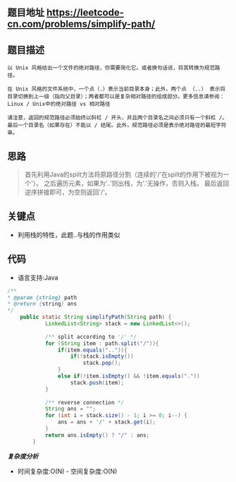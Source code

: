 ## 题目地址 https://leetcode-cn.com/problems/simplify-path/

## 题目描述
```
以 Unix 风格给出一个文件的绝对路径，你需要简化它。或者换句话说，将其转换为规范路径。

在 Unix 风格的文件系统中，一个点（.）表示当前目录本身；此外，两个点 （..） 表示将目录切换到上一级（指向父目录）；两者都可以是复杂相对路径的组成部分。更多信息请参阅：Linux / Unix中的绝对路径 vs 相对路径

请注意，返回的规范路径必须始终以斜杠 / 开头，并且两个目录名之间必须只有一个斜杠 /。最后一个目录名（如果存在）不能以 / 结尾。此外，规范路径必须是表示绝对路径的最短字符串。

```
## 思路
>首先利用Java的spilt方法将原路径分割（连续的'/'在spilt的作用下被视为一个'）。
之后遍历元素，如果为'..'则出栈，为'.'无操作，否则入栈。
最后返回逆序拼接即可，为空则返回'/'。


## 关键点
- 利用栈的特性，此题..与栈的作用类似
 
## 代码
* 语言支持:Java

```java
/**
* @param {string} path 
* @return {string} ans
*/
    public static String simplifyPath(String path) {
            LinkedList<String> stack = new LinkedList<>();
    
            /** split according to '/' */
            for (String item : path.split("/")){
                if(item.equals("..")){
                    if(!stack.isEmpty())
                        stack.pop();
                }
                else if(!item.isEmpty() && !item.equals("."))
                    stack.push(item);
            }
    
            /** reverse connection */
            String ans = "";
            for (int i = stack.size() - 1; i >= 0; i--) {
                ans = ans + '/' + stack.get(i);
            }
            return ans.isEmpty() ? "/" : ans;
        }
```

***复杂度分析***
- 时间复杂度:O(N) - 空间复杂度:O(N)
